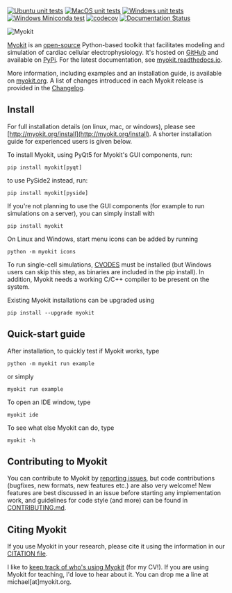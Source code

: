 [![Ubuntu unit tests](https://github.com/MichaelClerx/myokit/workflows/Ubuntu%20unit%20tests/badge.svg)](https://github.com/MichaelClerx/myokit/actions?query=workflow%3A"Ubuntu+unit+tests")
[![MacOS unit tests](https://github.com/MichaelClerx/myokit/workflows/MacOS%20unit%20tests/badge.svg)](https://github.com/MichaelClerx/myokit/actions?query=workflow%3A"MacOS+unit+tests")
[![Windows unit tests](https://github.com/MichaelClerx/myokit/workflows/Windows%20unit%20tests/badge.svg)](https://github.com/MichaelClerx/myokit/actions?query=workflow%3A"Windows+unit+tests")
[![Windows Miniconda test](https://github.com/MichaelClerx/myokit/workflows/Windows%20Miniconda%20test/badge.svg)](https://github.com/MichaelClerx/myokit/actions?query=workflow%3A"Windows+Miniconda+test")
[![codecov](https://codecov.io/gh/myokit/myokit/branch/main/graph/badge.svg)](https://codecov.io/gh/myokit/myokit)
[![Documentation Status](https://readthedocs.org/projects/myokit/badge/?version=latest)](https://myokit.readthedocs.io/?badge=latest)

![Myokit](http://myokit.org/static/img/logo.png)

[Myokit](http://myokit.org) is an [open-source](https://github.com/MichaelClerx/myokit/blob/main/LICENSE.txt) Python-based toolkit that facilitates modeling and simulation of cardiac cellular electrophysiology.
It's hosted on [GitHub](https://github.com/MichaelClerx/myokit/) and available on [PyPi](https://pypi.org/project/myokit/).
For the latest documentation, see [myokit.readthedocs.io](https://myokit.readthedocs.io/).

More information, including examples and an installation guide, is available on [myokit.org](http://myokit.org).
A list of changes introduced in each Myokit release is provided in the [Changelog](https://github.com/MichaelClerx/myokit/blob/main/CHANGELOG.md).


## Install

For full installation details (on linux, mac, or windows), please see [http://myokit.org/install](http://myokit.org/install).
A shorter installation guide for experienced users is given below.

To install Myokit, using PyQt5 for Myokit's GUI components, run:

    pip install myokit[pyqt]
    
to use PySide2 instead, run:
    
    pip install myokit[pyside]
    
If you're not planning to use the GUI components (for example to run simulations on a server), you can simply install with

    pip install myokit

On Linux and Windows, start menu icons can be added by running

    python -m myokit icons

To run single-cell simulations, [CVODES](https://computation.llnl.gov/projects/sundials/sundials-software) must be installed (but Windows users can skip this step, as binaries are included in the pip install).
In addition, Myokit needs a working C/C++ compiler to be present on the system.

Existing Myokit installations can be upgraded using

    pip install --upgrade myokit


## Quick-start guide

After installation, to quickly test if Myokit works, type

    python -m myokit run example
    
or simply

    myokit run example
    
To open an IDE window, type

    myokit ide

To see what else Myokit can do, type

    myokit -h
    

## Contributing to Myokit

You can contribute to Myokit by [reporting issues](https://github.com/MichaelClerx/myokit/issues), but code contributions (bugfixes, new formats, new features etc.) are also very welcome!
New features are best discussed in an issue before starting any implementation work, and guidelines for code style (and more) can be found in [CONTRIBUTING.md](https://github.com/MichaelClerx/myokit/blob/main/CONTRIBUTING.md).


## Citing Myokit

If you use Myokit in your research, please cite it using the information in our [CITATION file](https://github.com/MichaelClerx/myokit/blob/main/CITATION).

I like to [keep track of who's using Myokit](http://myokit.org/publications/) (for my CV!). If you are using Myokit for teaching, I'd love to hear about it. You can drop me a line at michael[at]myokit.org.
